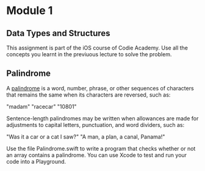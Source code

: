 # Module 1
## Data Types and Structures

This assignment is part of the iOS course of Codie Academy. Use all the concepts you learnt in the previuous lecture to solve the problem.

## Palindrome

A [palindrome](https://en.wikipedia.org/wiki/Palindrome) is a word, number, phrase, or other sequences of characters that remains the same when its characters are reversed, such as:

"madam"
"racecar"
"10801"

Sentence-length palindromes may be written when allowances are made for adjustments to capital letters, punctuation, and word dividers, such as:

"Was it a car or a cat I saw?"
"A man, a plan, a canal, Panama!"

Use the file Palindrome.swift to write a program that checks whether or not an array contains a palindrome. You can use Xcode to test and run your code into a Playground.
